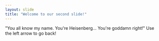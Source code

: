 ```yaml
---
layout: slide
title: "Welcome to our second slide!"
---
```

"You all know my name. You're Heisenberg... You're goddamn right!"
Use the left arrow to go back!
